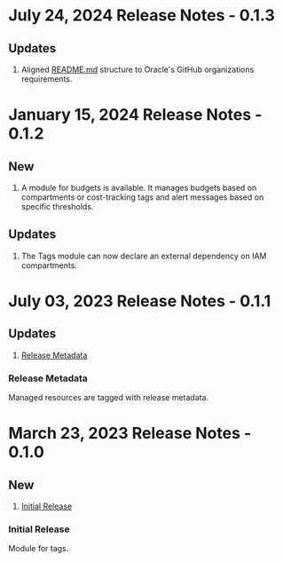 # July 24, 2024 Release Notes - 0.1.3
## Updates    
1. Aligned [README.md](./README.md) structure to Oracle's GitHub organizations requirements.

# January 15, 2024 Release Notes - 0.1.2
## New
1. A module for budgets is available. It manages budgets based on compartments or cost-tracking tags and alert messages based on specific thresholds.
## Updates
1. The Tags module can now declare an external dependency on IAM compartments.


# July 03, 2023 Release Notes - 0.1.1
## Updates
1. [Release Metadata](#0-1-1-metadata)
### <a name="0-1-1-metadata">Release Metadata</a>
Managed resources are tagged with release metadata.


# March 23, 2023 Release Notes - 0.1.0
## New
1. [Initial Release](#0-1-0-initial)
### <a name="0-1-0-initial">Initial Release</a>
Module for tags.
